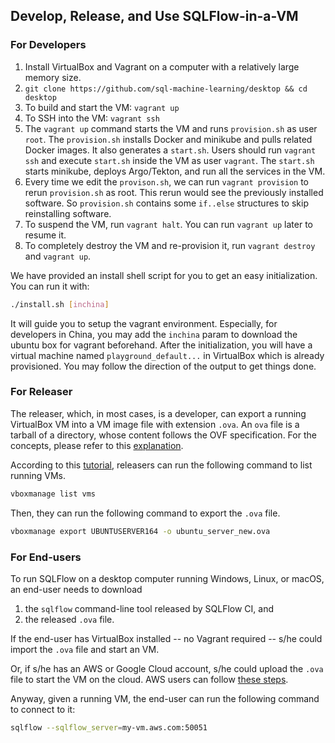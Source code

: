 ## Develop, Release, and Use SQLFlow-in-a-VM

### For Developers

1. Install VirtualBox and Vagrant on a computer with a relatively large memory size.
1. `git clone https://github.com/sql-machine-learning/desktop && cd desktop`
1. To build and start the VM: `vagrant up`
1. To SSH into the VM: `vagrant ssh`
1. The `vagrant up` command starts the VM and runs `provision.sh` as user `root`.  The `provision.sh` installs Docker and minikube and pulls related Docker images.  It also generates a `start.sh`.  Users should run `vagrant ssh` and execute `start.sh` inside the VM as user `vagrant`.  The `start.sh` starts minikube, deploys Argo/Tekton, and run all the services in the VM.
1. Every time we edit the `provison.sh`, we can run `vagrant provision` to rerun `provision.sh` as root.  This rerun would see the previously installed software.  So `provision.sh` contains some `if..else` structures to skip reinstalling software.
1. To suspend the VM, run `vagrant halt`.  You can run `vagrant up` later to resume it.
1. To completely destroy the VM and re-provision it, run `vagrant destroy` and `vagrant up`.

We have provided an install shell script for you to get an easy initialization.  You can run it with:
```bash
./install.sh [inchina]
```
It will guide you to setup the vagrant environment.  Especially, for developers in China, you may add the `inchina` param to download the ubuntu box for vagrant beforehand.  After the initialization, you will have a virtual machine named `playground_default...` in VirtualBox which is already provisioned.  You may follow the direction of the output to get things done.

### For Releaser

The releaser, which, in most cases, is a developer, can export a running VirtualBox VM into a VM image file with extension `.ova`.  An `ova` file is a tarball of a directory, whose content follows the OVF specification.  For the concepts, please refer to this [explanation](https://damiankarlson.com/2010/11/01/ovas-and-ovfs-what-are-they-and-whats-the-difference/).

According to this [tutorial](https://www.techrepublic.com/article/how-to-import-and-export-virtualbox-appliances-from-the-command-line/), releasers can run the following command to list running VMs.

```bash
vboxmanage list vms
```

Then, they can run the following command to export the `.ova` file.

```bash
vboxmanage export UBUNTUSERVER164 -o ubuntu_server_new.ova
```

### For End-users

To run SQLFlow on a desktop computer running Windows, Linux, or macOS, an end-user needs to download

1. the `sqlflow` command-line tool released by SQLFlow CI, and
1. the released `.ova` file.

If the end-user has VirtualBox installed -- no Vagrant required -- s/he could import the `.ova` file and start an VM.

Or, if s/he has an AWS or Google Cloud account, s/he could upload the `.ova` file to start the VM on the cloud.  AWS users can follow [these steps](https://aws.amazon.com/ec2/vm-import/).

Anyway, given a running VM, the end-user can run the following command to connect to it:

```bash
sqlflow --sqlflow_server=my-vm.aws.com:50051
```
